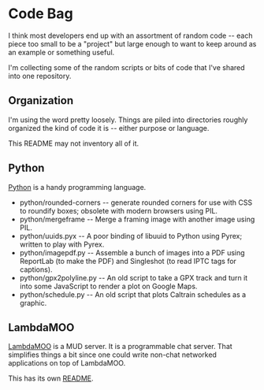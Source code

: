 # Code Bag

I think most developers end up with an assortment of random code -- each piece too small to be a "project" but large enough to want to keep around as an example or something useful.

I'm collecting some of the random scripts or bits of code that I've shared into one repository.

## Organization

I'm using the word pretty loosely.  Things are piled into directories roughly organized the kind of code it is -- either purpose or language.

This README may not inventory all of it.

## Python

[Python][] is a handy programming language.

   - python/rounded-corners -- generate rounded corners for use with CSS to roundify boxes; obsolete with modern browsers using PIL.
   - python/mergeframe -- Merge a framing image with another image using PIL.
   - python/uuids.pyx -- A poor binding of libuuid to Python using Pyrex; written to play with Pyrex.
   - python/imagepdf.py -- Assemble a bunch of images into a PDF using ReportLab (to make the PDF) and Singleshot (to read IPTC tags for captions).
   - python/gpx2polyline.py -- An old script to take a GPX track and
     turn it into some JavaScript to render a plot on Google Maps.
   - python/schedule.py -- An old script that plots Caltrain schedules
     as a graphic.

## LambdaMOO

[LambdaMOO][] is a MUD server.  It is a programmable chat server.
That simplifies things a bit since one could write non-chat networked
applications on top of LambdaMOO.

This has its own [README](https://github.com/xythian/codebag/tree/master/moo).

[wp-lambdamoo]: http://github.com/xythian/wp-lambdamoo
[Python]: http://www.python.org/
[PIL]: http://www.pythonware.com/products/pil/
[pygame]: http://www.pygame.org/
[SDL]: http://www.libsdl.org/
[pyrex]: http://www.cosc.canterbury.ac.nz/~greg/python/Pyrex/
[reportlab]: http://www.reportlab.org/
[LambdaMOO]: http://www.lambda.moo.mud.org/
